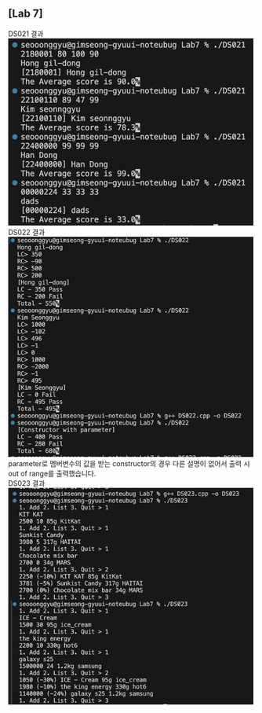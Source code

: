 ## [Lab 7]

DS021 결과<br> <img src='https://github.com/seon8rx/22100110_KSG_DS/blob/main/Lab7/result/DS021.png' width = "500"><br>
DS022 결과<br> <img src='https://github.com/seon8rx/22100110_KSG_DS/blob/main/Lab7/result/DS022.png' width = "500"><br>
parameter로 멤버변수의 값을 받는 constructor의 경우 다른 설명이 없어서 출력 시 out of range를 출력했습니다.<br>
DS023 결과<br> <img src='https://github.com/seon8rx/22100110_KSG_DS/blob/main/Lab7/result/DS023.png' width = "500"><br>
